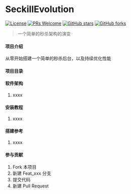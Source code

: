 # SeckillEvolution

[![License](https://img.shields.io/badge/license-MIT-blue.svg)](LICENSE)
[![PRs Welcome](https://img.shields.io/badge/PRs-welcome-brightgreen.svg)](https://github.com/dolyw/SeckillEvolution/pulls)
[![GitHub stars](https://img.shields.io/github/stars/dolyw/SeckillEvolution.svg?style=social&label=Stars)](https://github.com/dolyw/SeckillEvolution)
[![GitHub forks](https://img.shields.io/github/forks/dolyw/SeckillEvolution.svg?style=social&label=Fork)](https://github.com/dolyw/SeckillEvolution)

> 一个简单的秒杀架构的演变

#### 项目介绍

从零开始搭建一个简单的秒杀后台，以及持续优化性能

#### 项目目录



#### 软件架构

1. xxxx

#### 安装教程

1. xxxx

#### 搭建参考

1. xxxx

#### 参与贡献

1. Fork 本项目
2. 新建 Feat_xxx 分支
3. 提交代码
4. 新建 Pull Request
